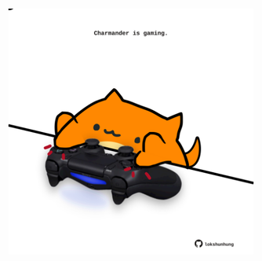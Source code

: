 <!-- built at 13/08/2025, 23:00:37 UTC -->
<p align="center">
  <img width="500" height="500" src="./ReadmeImage.svg">
</p>
